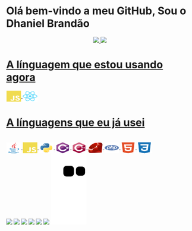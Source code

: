 # Olá bem-vindo a meu GitHub, Sou o Dhaniel Brandão

<div align="center">
 <a href="https://github.com/DhanielB">
 <img height="180em" src="https://github-readme-stats.vercel.app/api?username=DhanielB&show_icons=true&theme=tokyonight&include_all_commits=true&count_private=true"/>
 <img height="180em" src="https://github-readme-stats.vercel.app/api/top-langs/?username=DhanielB&layout=compact&langs_count=7&theme=tokyonight"/>
</div>

<h1>A línguagem que estou usando agora</h1>

<img align="center" alt="javascript" height="30" width="40" src="https://raw.githubusercontent.com/devicons/devicon/master/icons/javascript/javascript-plain.svg">
<img align="center" alt="reactnative" height="30" width="40" src="https://raw.githubusercontent.com/devicons/devicon/master/icons/react/react-original.svg">
<h1>A línguagens que eu já usei</h1>

<div style="display: inline_block"><br>
 <img align="center" alt="java" height="30" width="40" src="https://raw.githubusercontent.com/devicons/devicon/master/icons/java/java-original.svg">
 <img align="center" alt="javascript" height="30" width="40" src="https://raw.githubusercontent.com/devicons/devicon/master/icons/javascript/javascript-plain.svg">
 <img align="center" alt="python" height="30" width="40" src="https://raw.githubusercontent.com/devicons/devicon/master/icons/python/python-original.svg">
 <img align="center" alt="csharp" height="30" width="40" src="https://raw.githubusercontent.com/devicons/devicon/master/icons/csharp/csharp-original.svg">
 <img align="center" alt="cplusplus" height="30" width="40" src="https://raw.githubusercontent.com/devicons/devicon/master/icons/cplusplus/cplusplus-original.svg">
 <img align="center" alt="ruby" height="30" width="40" src="https://raw.githubusercontent.com/devicons/devicon/master/icons/ruby/ruby-original.svg">
 <img align="center" alt="php" height="30" width="40" src="https://raw.githubusercontent.com/devicons/devicon/master/icons/php/php-plain.svg">
 <img align="center" alt="html" height="30" width="40" src="https://raw.githubusercontent.com/devicons/devicon/master/icons/html5/html5-plain.svg">
 <img align="center" alt="css" height="30" width="40" src="https://raw.githubusercontent.com/devicons/devicon/master/icons/css3/css3-plain.svg">
</div>
<div>
 <a href="https://github.com/DhanielB" target="_blank"><img src="https://img.shields.io/badge/YouTube-FF0000?style=for-the-badge&logo=youtube&logoColor=white" target="_blank"></a>
 <a href="https://github.com/DhanielB" target="_blank"><img src="https://img.shields.io/badge/-Instagram-%23E4405F?style=for-the-badge&logo=instagram&logoColor=white" target="_blank"></a>
 <a href="https://github.com/DhanielB" target="_blank"><img src="https://img.shields.io/badge/Twitch-9146FF?style=for-the-badge&logo=twitch&logoColor=white" target="_blank"></a>
 <a href="https://discord.gg/pDbY76q8Qf" target="_blank"><img src="https://img.shields.io/badge/Discord-7289DA?style=for-the-badge&logo=discord&logoColor=white" target="_blank"></a>
 <a href = "mailto:dhanielbrandao2@gmail.com"><img src="https://img.shields.io/badge/-Gmail-%23333?style=for-the-badge&logo=gmail&logoColor=white" target="_blank"></a>
 <a href="https://github.com/DhanielB" target="_blank"><img src="https://img.shields.io/badge/-LinkedIn-%230077B5?style=for-the-badge&logo=linkedin&logoColor=white" target="_blank"></a>
 <img src="https://raw.githubusercontent.com/DhanielB/DhanielB/output/github-contribution-grid-snake.svg"/>
</div>
